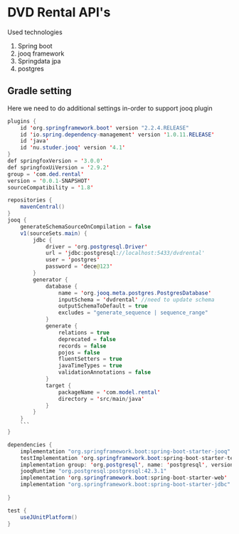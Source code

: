 # DVD Rental API's

Used technologies
1. Spring boot
2. jooq framework
3. Springdata jpa
4. postgres

## Gradle setting 
Here we need to do additional settings in-order to support jooq plugin 
```java
plugins {
	id 'org.springframework.boot' version "2.2.4.RELEASE"
	id 'io.spring.dependency-management' version '1.0.11.RELEASE'
	id 'java'
	id 'nu.studer.jooq' version '4.1'
}
def springfoxVersion = '3.0.0'
def springfoxUiVersion = '2.9.2'
group = 'com.ded.rental'
version = '0.0.1-SNAPSHOT'
sourceCompatibility = '1.8'

repositories {
	mavenCentral()
}
jooq {
    generateSchemaSourceOnCompilation = false
    v1(sourceSets.main) {
        jdbc {
            driver = 'org.postgresql.Driver'
            url = 'jdbc:postgresql://localhost:5433/dvdrental'
            user = 'postgres'
            password = 'dece@123'
        }
        generator {
            database {
                name = 'org.jooq.meta.postgres.PostgresDatabase'
                inputSchema = 'dvdrental' //need to update schema
                outputSchemaToDefault = true
                excludes = "generate_sequence | sequence_range"
            }
            generate {
                relations = true
                deprecated = false
                records = false
                pojos = false
                fluentSetters = true
                javaTimeTypes = true
                validationAnnotations = false
            }
            target {
                packageName = 'com.model.rental'
                directory = 'src/main/java'
            }
        }
    }
    ```
}

dependencies {
	implementation "org.springframework.boot:spring-boot-starter-jooq"
	testImplementation 'org.springframework.boot:spring-boot-starter-test'
    implementation group: 'org.postgresql', name: 'postgresql', version: '42.3.1'
 	jooqRuntime "org.postgresql:postgresql:42.3.1"
 	implementation 'org.springframework.boot:spring-boot-starter-web'
 	implementation "org.springframework.boot:spring-boot-starter-jdbc"
 	
}

test {
	useJUnitPlatform()
}
